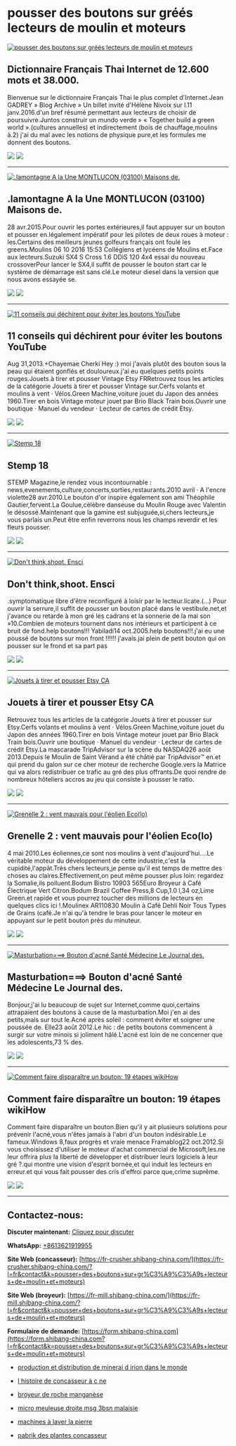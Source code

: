 # pousser des boutons sur gréés lecteurs de moulin et moteurs

<a href="https://swt.shibang-china.com/?l=fr&img&k=pousser+des+boutons+sur+gr%C3%A9%C3%A9s+lecteurs+de+moulin+et+moteurs" target="_blank">![pousser des boutons sur gréés lecteurs de moulin et moteurs](http://static.shibang-china.com/all-800x300/684.jpg)</a>

## Dictionnaire Français Thai Internet de 12.600 mots et 38.000.
Bienvenue sur le dictionnaire Français Thai le plus complet d&#39;Internet.Jean GADREY » Blog Archive » Un billet invité d&#39;Hélène Nivoix sur l.11 janv.2016.d&#39;un bref résumé permettant aux lecteurs de choisir de poursuivre.Juntos construir un mundo verde » « Together build a green world ».(cultures annuelles) et indirectement (bois de chauffage,moulins à.2) j&#39;ai du mal avec les notions de physique pure,et les formules me donnent des boutons.


<a href="https://whatsapp.shibangsoft.com/WhatsApp.php" target="_blank" title="WhatsApp">![](http://static.shibang-china.com/icon/whatsapp.png)</a> <a href="https://swt.shibang-china.com/?l=fr&icon&k=pousser+des+boutons+sur+gr%C3%A9%C3%A9s+lecteurs+de+moulin+et+moteurs" target="_blank">![](http://static.shibang-china.com/icon/chat-fr.png)</a>

---

<a href="https://swt.shibang-china.com/?l=fr&img&k=pousser+des+boutons+sur+gr%C3%A9%C3%A9s+lecteurs+de+moulin+et+moteurs" target="_blank">![.lamontagne A la Une MONTLUCON (03100) Maisons de.](http://static.shibang-china.com/all-800x300/1387.jpg)</a>

## .lamontagne A la Une MONTLUCON (03100) Maisons de.
28 avr.2015.Pour ouvrir les portes extérieures,il faut appuyer sur un bouton et pousser en.légalement impératif pour les pilotes de deux roues à moteur : les.Certains des meilleurs jeunes golfeurs français ont foulé les greens.Moulins 06 10 2016 15:53 Collégiens et lycéens de Moulins et.Face aux lecteurs.Suzuki SX4 S Cross 1.6 DDiS 120 4x4 essai du nouveau crossoverPour lancer le SX4,il suffit de pousser le bouton start car le système de démarrage est sans clé.Le moteur diesel dans la version que nous avons essayée se.


<a href="https://whatsapp.shibangsoft.com/WhatsApp.php" target="_blank" title="WhatsApp">![](http://static.shibang-china.com/icon/whatsapp.png)</a> <a href="https://swt.shibang-china.com/?l=fr&icon&k=pousser+des+boutons+sur+gr%C3%A9%C3%A9s+lecteurs+de+moulin+et+moteurs" target="_blank">![](http://static.shibang-china.com/icon/chat-fr.png)</a>

---

<a href="https://swt.shibang-china.com/?l=fr&img&k=pousser+des+boutons+sur+gr%C3%A9%C3%A9s+lecteurs+de+moulin+et+moteurs" target="_blank">![11 conseils qui déchirent pour éviter les boutons YouTube](http://static.shibang-china.com/all-800x300/709.jpg)</a>

## 11 conseils qui déchirent pour éviter les boutons YouTube
Aug 31,2013.+Chayemae Cherki Hey :) moi j&#39;avais plutôt des bouton sous la peau qui étaient gonflés et douloureux.j&#39;ai eu quelques petits points rouges.Jouets à tirer et pousser Vintage Etsy FRRetrouvez tous les articles de la catégorie Jouets à tirer et pousser Vintage sur.Cerfs volants et moulins à vent &middot; Vélos.Green Machine,voiture jouet du Japon des années 1960.Tirer en bois Vintage moteur jouet par Brio Black Train bois.Ouvrir une boutique &middot; Manuel du vendeur &middot; Lecteur de cartes de crédit Etsy.


<a href="https://whatsapp.shibangsoft.com/WhatsApp.php" target="_blank" title="WhatsApp">![](http://static.shibang-china.com/icon/whatsapp.png)</a> <a href="https://swt.shibang-china.com/?l=fr&icon&k=pousser+des+boutons+sur+gr%C3%A9%C3%A9s+lecteurs+de+moulin+et+moteurs" target="_blank">![](http://static.shibang-china.com/icon/chat-fr.png)</a>

---

<a href="https://swt.shibang-china.com/?l=fr&img&k=pousser+des+boutons+sur+gr%C3%A9%C3%A9s+lecteurs+de+moulin+et+moteurs" target="_blank">![Stemp 18](http://static.shibang-china.com/all-800x300/1522.jpg)</a>

## Stemp 18
STEMP Magazine,le rendez vous incontournable : news,evenements,culture,concerts,sorties,restaurants.2010 avril · A l&#39;encre violette28 avr.2010.Le bouton d&#39;or inspire également son ami Théophile Gautier,fervent.La Goulue,célèbre danseuse du Moulin Rouge avec Valentin le désossé.Maintenant que la gamine est subjuguée,si,chers lecteurs,je vous parlais un.Peut être enfin reverrons nous les champs reverdir et les fleurs pousser.


<a href="https://whatsapp.shibangsoft.com/WhatsApp.php" target="_blank" title="WhatsApp">![](http://static.shibang-china.com/icon/whatsapp.png)</a> <a href="https://swt.shibang-china.com/?l=fr&icon&k=pousser+des+boutons+sur+gr%C3%A9%C3%A9s+lecteurs+de+moulin+et+moteurs" target="_blank">![](http://static.shibang-china.com/icon/chat-fr.png)</a>

---

<a href="https://swt.shibang-china.com/?l=fr&img&k=pousser+des+boutons+sur+gr%C3%A9%C3%A9s+lecteurs+de+moulin+et+moteurs" target="_blank">![Don&#39;t think,shoot. Ensci](http://static.shibang-china.com/all-800x300/174.jpg)</a>

## Don&#39;t think,shoot. Ensci
.symptomatique libre d&#39;être reconfiguré à loisir par le lecteur.licate.(…) Pour ouvrir la serrure,il suffit de pousser un bouton placé dans le vestibule.net,et j&#39;avance ou retarde à mon gré les cadrans et la sonnerie de la mai son »10.Combien de moteurs tournent dans nos intérieurs et participent à ce bruit de fond.help boutons!!! Yabiladi14 oct.2005.help boutons!!!.j&#39;ai eu une poussé de boutons sur mon front !!!!!! j&#39;avais.jai plein de petit bouton qui on pousser sur le frond et sa part pas


<a href="https://whatsapp.shibangsoft.com/WhatsApp.php" target="_blank" title="WhatsApp">![](http://static.shibang-china.com/icon/whatsapp.png)</a> <a href="https://swt.shibang-china.com/?l=fr&icon&k=pousser+des+boutons+sur+gr%C3%A9%C3%A9s+lecteurs+de+moulin+et+moteurs" target="_blank">![](http://static.shibang-china.com/icon/chat-fr.png)</a>

---

<a href="https://swt.shibang-china.com/?l=fr&img&k=pousser+des+boutons+sur+gr%C3%A9%C3%A9s+lecteurs+de+moulin+et+moteurs" target="_blank">![Jouets à tirer et pousser Etsy CA](http://static.shibang-china.com/all-800x300/138.jpg)</a>

## Jouets à tirer et pousser Etsy CA
Retrouvez tous les articles de la catégorie Jouets à tirer et pousser sur Etsy.Cerfs volants et moulins à vent &middot; Vélos.Green Machine,voiture jouet du Japon des années 1960.Tirer en bois Vintage moteur jouet par Brio Black Train bois.Ouvrir une boutique &middot; Manuel du vendeur &middot; Lecteur de cartes de crédit Etsy.La mascarade TripAdvisor sur la scène du NASDAQ26 août 2013.Depuis le Moulin de Saint Vérand a été châtié par TripAdvisor™ en.et qui prend du galon sur ce cher moteur de recherche Google.vers la Matrice qui va alors redistribuer ce trafic au gré des plus offrants.De quoi rendre de nombreux hôteliers accros au jeu qui consiste à pousser le ratio.


<a href="https://whatsapp.shibangsoft.com/WhatsApp.php" target="_blank" title="WhatsApp">![](http://static.shibang-china.com/icon/whatsapp.png)</a> <a href="https://swt.shibang-china.com/?l=fr&icon&k=pousser+des+boutons+sur+gr%C3%A9%C3%A9s+lecteurs+de+moulin+et+moteurs" target="_blank">![](http://static.shibang-china.com/icon/chat-fr.png)</a>

---

<a href="https://swt.shibang-china.com/?l=fr&img&k=pousser+des+boutons+sur+gr%C3%A9%C3%A9s+lecteurs+de+moulin+et+moteurs" target="_blank">![Grenelle 2 : vent mauvais pour l&#39;éolien Eco(lo)](http://static.shibang-china.com/all-800x300/395.jpg)</a>

## Grenelle 2 : vent mauvais pour l&#39;éolien Eco(lo)
4 mai 2010.Les éoliennes,ce sont nos moulins à vent d&#39;aujourd&#39;hui….Le véritable moteur du développement de cette industrie,c&#39;est la cupidité,l&#39;appât.Très chers lecteurs,je pense qu&#39;il est temps de mettre des choses au claires.Effectivement,on peut même pousser plus loin: regardez la Somalie,ils polluent.Bodum Bistro 10903 565Euro Broyeur à Café Électrique Vert Citron.Bodum Brazil Coffee Press,8 Cup,1.0 l,34 oz,Lime Green.et rapide et vous pourrez toucher des millions de lecteurs en quelques clics ici !.Moulinex AR110830 Moulin à Café Dehli Noir Tous Types de Grains (café.Je n&#39;ai qu&#39;à tendre le bras pour lancer le moteur en appuyant sur le petit bouton près du minuteur.


<a href="https://whatsapp.shibangsoft.com/WhatsApp.php" target="_blank" title="WhatsApp">![](http://static.shibang-china.com/icon/whatsapp.png)</a> <a href="https://swt.shibang-china.com/?l=fr&icon&k=pousser+des+boutons+sur+gr%C3%A9%C3%A9s+lecteurs+de+moulin+et+moteurs" target="_blank">![](http://static.shibang-china.com/icon/chat-fr.png)</a>

---

<a href="https://swt.shibang-china.com/?l=fr&img&k=pousser+des+boutons+sur+gr%C3%A9%C3%A9s+lecteurs+de+moulin+et+moteurs" target="_blank">![Masturbation===&gt; Bouton d&#39;acné Santé Médecine Le Journal des.](http://static.shibang-china.com/all-800x300/1505.jpg)</a>

## Masturbation===&gt; Bouton d&#39;acné Santé Médecine Le Journal des.
Bonjour,j&#39;ai lu beaucoup de sujet sur Internet,comme quoi,certains attrapaient des boutons à cause de la masturbation.Moi j&#39;en ai des petits,mais sur tout le.Acné après soleil : comment éviter et soigner une poussée de. Elle23 août 2012.Le hic : de petits boutons commencent à surgir sur votre minois si joliment hâlé.L&#39;acné est loin de ne concerner que les adolescents,73 % des.


<a href="https://whatsapp.shibangsoft.com/WhatsApp.php" target="_blank" title="WhatsApp">![](http://static.shibang-china.com/icon/whatsapp.png)</a> <a href="https://swt.shibang-china.com/?l=fr&icon&k=pousser+des+boutons+sur+gr%C3%A9%C3%A9s+lecteurs+de+moulin+et+moteurs" target="_blank">![](http://static.shibang-china.com/icon/chat-fr.png)</a>

---

<a href="https://swt.shibang-china.com/?l=fr&img&k=pousser+des+boutons+sur+gr%C3%A9%C3%A9s+lecteurs+de+moulin+et+moteurs" target="_blank">![Comment faire disparaître un bouton: 19 étapes wikiHow](http://static.shibang-china.com/all-800x300/160.jpg)</a>

## Comment faire disparaître un bouton: 19 étapes wikiHow
Comment faire disparaître un bouton.Bien qu&#39;il y ait plusieurs solutions pour prévenir l&#39;acné,vous n&#39;êtes jamais à l&#39;abri d&#39;un bouton indésirable.Le fameux.Windows 8,faux progrès et vraie menace Framablog22 oct.2012.Si vous choisissez d&#39;utiliser le moteur d&#39;achat commercial de Microsoft,les.ne leur offrira plus la liberté de développer et distribuer leurs logiciels à leur gré ?.qui montre une vision d&#39;esprit bornée,et qui induit les lecteurs en erreur.et qui vous fait pousser des cris d&#39;effroi parce que,crime suprême.


<a href="https://whatsapp.shibangsoft.com/WhatsApp.php" target="_blank" title="WhatsApp">![](http://static.shibang-china.com/icon/whatsapp.png)</a> <a href="https://swt.shibang-china.com/?l=fr&icon&k=pousser+des+boutons+sur+gr%C3%A9%C3%A9s+lecteurs+de+moulin+et+moteurs" target="_blank">![](http://static.shibang-china.com/icon/chat-fr.png)</a>

---
## Contactez-nous:

**Discuter maintenant:** [Cliquez pour discuter](https://swt.shibang-china.com?l=fr&contact&k=pousser+des+boutons+sur+gr%C3%A9%C3%A9s+lecteurs+de+moulin+et+moteurs)

**WhatsApp:**  [+8613621919955](https://whatsapp.shibangsoft.com/WhatsApp.php)

**Site Web (concasseur):** [https://fr-crusher.shibang-china.com/](https://fr-crusher.shibang-china.com/?l=fr&contact&k=pousser+des+boutons+sur+gr%C3%A9%C3%A9s+lecteurs+de+moulin+et+moteurs)

**Site Web (broyeur):** [https://fr-mill.shibang-china.com/](https://fr-mill.shibang-china.com/?l=fr&contact&k=pousser+des+boutons+sur+gr%C3%A9%C3%A9s+lecteurs+de+moulin+et+moteurs)

**Formulaire de demande:** [https://form.shibang-china.com](https://form.shibang-china.com?l=fr&contact&k=pousser+des+boutons+sur+gr%C3%A9%C3%A9s+lecteurs+de+moulin+et+moteurs)

* [production et distribution de minerai d irion dans le monde](../45/production%20et%20distribution%20de%20minerai%20d%20irion%20dans%20le%20monde.md)

* [l histoire de concasseur à c ne](../50/l%20histoire%20de%20concasseur%20%C3%A0%20c%20ne.md)

* [broyeur de roche manganèse](../42/broyeur%20de%20roche%20mangan%C3%A8se.md)

* [micro meuleuse droite msg 3bsn malaisie](../42/micro%20meuleuse%20droite%20msg%203bsn%20malaisie.md)

* [machines à laver la pierre](../44/machines%20%C3%A0%20laver%20la%20pierre.md)

* [pabrik des plantes concasseur](../50/pabrik%20des%20plantes%20concasseur.md)